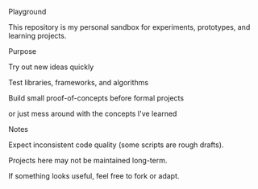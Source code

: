 Playground

This repository is my personal sandbox for experiments, prototypes, and learning projects.

Purpose

Try out new ideas quickly

Test libraries, frameworks, and algorithms

Build small proof-of-concepts before formal projects

or just mess around with the concepts I've learned

Notes

Expect inconsistent code quality (some scripts are rough drafts).

Projects here may not be maintained long-term.

If something looks useful, feel free to fork or adapt.